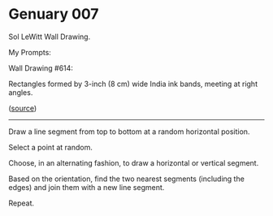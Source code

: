 # Genuary 007

Sol LeWitt Wall Drawing.

My Prompts:

Wall Drawing #614:

Rectangles formed by 3-inch (8 cm) wide India ink bands, meeting at right angles.

([source](https://massmoca.org/event/walldrawing614/))


-----

Draw a line segment from top to bottom at a random horizontal position.

Select a point at random.

Choose, in an alternating fashion, to draw a horizontal or vertical segment.

Based on the orientation, find the two nearest segments (including the edges) and join them with a new line segment.

Repeat.